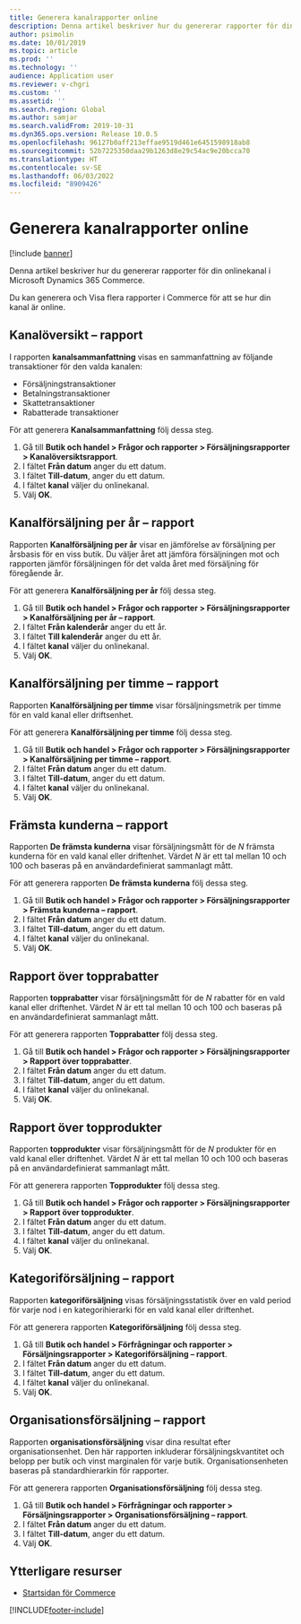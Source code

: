 ```yaml
---
title: Generera kanalrapporter online
description: Denna artikel beskriver hur du genererar rapporter för din onlinekanal i Microsoft Dynamics 365 Commerce.
author: psimolin
ms.date: 10/01/2019
ms.topic: article
ms.prod: ''
ms.technology: ''
audience: Application user
ms.reviewer: v-chgri
ms.custom: ''
ms.assetid: ''
ms.search.region: Global
ms.author: samjar
ms.search.validFrom: 2019-10-31
ms.dyn365.ops.version: Release 10.0.5
ms.openlocfilehash: 96127b0aff213effae9519d461e6451598918ab8
ms.sourcegitcommit: 52b7225350daa29b1263d8e29c54ac9e20bcca70
ms.translationtype: HT
ms.contentlocale: sv-SE
ms.lasthandoff: 06/03/2022
ms.locfileid: "8909426"
---
```

# <a name="generate-online-channel-reports"></a>Generera kanalrapporter online

[!include [banner](includes/banner.md)]

Denna artikel beskriver hur du genererar rapporter för din onlinekanal i Microsoft Dynamics 365 Commerce.

Du kan generera och Visa flera rapporter i Commerce för att se hur din kanal är online.

## <a name="channel-summary-report"></a>Kanalöversikt – rapport

I rapporten **kanalsammanfattning** visas en sammanfattning av följande transaktioner för den valda kanalen:

- Försäljningstransaktioner
- Betalningstransaktioner
- Skattetransaktioner
- Rabatterade transaktioner

För att generera **Kanalsammanfattning** följ dessa steg.

1. Gå till **Butik och handel \> Frågor och rapporter \> Försäljningsrapporter \> Kanalöversiktsrapport**.
1. I fältet **Från datum** anger du ett datum.
1. I fältet **Till-datum**, anger du ett datum.
1. I fältet **kanal** väljer du onlinekanal.
1. Välj **OK**.
 
## <a name="channel-sales-by-year-report"></a>Kanalförsäljning per år – rapport 

Rapporten **Kanalförsäljning per år** visar en jämförelse av försäljning per årsbasis för en viss butik. Du väljer året att jämföra försäljningen mot och rapporten jämför försäljningen för det valda året med försäljning för föregående år.

För att generera **Kanalförsäljning per år** följ dessa steg.

1. Gå till **Butik och handel \> Frågor och rapporter \> Försäljningsrapporter \> Kanalförsäljning per år – rapport**.
1. I fältet **Från kalenderår** anger du ett år.
1. I fältet **Till kalenderår** anger du ett år.
1. I fältet **kanal** väljer du onlinekanal.
1. Välj **OK**.

## <a name="channel-sales-by-hour-report"></a>Kanalförsäljning per timme – rapport

Rapporten **Kanalförsäljning per timme** visar försäljningsmetrik per timme för en vald kanal eller driftsenhet.

För att generera **Kanalförsäljning per timme** följ dessa steg.

1. Gå till **Butik och handel \> Frågor och rapporter \> Försäljningsrapporter \> Kanalförsäljning per timme – rapport**.
1. I fältet **Från datum** anger du ett datum.
1. I fältet **Till-datum**, anger du ett datum.
1. I fältet **kanal** väljer du onlinekanal.
1. Välj **OK**.

## <a name="top-customers-report"></a>Främsta kunderna – rapport

Rapporten **De främsta kunderna** visar försäljningsmått för de *N* främsta kunderna för en vald kanal eller driftenhet. Värdet *N* är ett tal mellan 10 och 100 och baseras på en användardefinierat sammanlagt mått.

För att generera rapporten **De främsta kunderna** följ dessa steg.

1. Gå till **Butik och handel \> Frågor och rapporter \> Försäljningsrapporter \> Främsta kunderna – rapport**.
1. I fältet **Från datum** anger du ett datum.
1. I fältet **Till-datum**, anger du ett datum.
1. I fältet **kanal** väljer du onlinekanal.
1. Välj **OK**.

## <a name="top-discounts-report"></a>Rapport över topprabatter

Rapporten **topprabatter** visar försäljningsmått för de *N* rabatter för en vald kanal eller driftenhet. Värdet *N* är ett tal mellan 10 och 100 och baseras på en användardefinierat sammanlagt mått.

För att generera rapporten **Topprabatter** följ dessa steg.

1. Gå till **Butik och handel \> Frågor och rapporter \> Försäljningsrapporter \> Rapport över topprabatter**.
1. I fältet **Från datum** anger du ett datum.
1. I fältet **Till-datum**, anger du ett datum.
1. I fältet **kanal** väljer du onlinekanal.
1. Välj **OK**.

## <a name="top-products-report"></a>Rapport över topprodukter

Rapporten **topprodukter** visar försäljningsmått för de *N* produkter för en vald kanal eller driftenhet. Värdet *N* är ett tal mellan 10 och 100 och baseras på en användardefinierat sammanlagt mått.

För att generera rapporten **Topprodukter** följ dessa steg.

1. Gå till **Butik och handel \> Frågor och rapporter \> Försäljningsrapporter \> Rapport över topprodukter**.
1. I fältet **Från datum** anger du ett datum.
1. I fältet **Till-datum**, anger du ett datum.
1. I fältet **kanal** väljer du onlinekanal.
1. Välj **OK**.

## <a name="category-sales-report"></a>Kategoriförsäljning – rapport

Rapporten **kategoriförsäljning** visas försäljningsstatistik över en vald period för varje nod i en kategorihierarki för en vald kanal eller driftenhet.

För att generera rapporten **Kategoriförsäljning** följ dessa steg.

1. Gå till **Butik och handel \> Förfrågningar och rapporter \> Försäljningsrapporter \> Kategoriförsäljning – rapport**.
1. I fältet **Från datum** anger du ett datum.
1. I fältet **Till-datum**, anger du ett datum.
1. I fältet **kanal** väljer du onlinekanal.
1. Välj **OK**.

## <a name="organization-sales-report"></a>Organisationsförsäljning – rapport

Rapporten **organisationsförsäljning** visar dina resultat efter organisationsenhet. Den här rapporten inkluderar försäljningskvantitet och belopp per butik och vinst marginalen för varje butik. Organisationsenheten baseras på standardhierarkin för rapporter.

För att generera rapporten **Organisationsförsäljning** följ dessa steg.

1. Gå till **Butik och handel \> Förfrågningar och rapporter \> Försäljningsrapporter \> Organisationsförsäljning – rapport**.
1. I fältet **Från datum** anger du ett datum.
1. I fältet **Till-datum**, anger du ett datum.
1. Välj **OK**.

## <a name="additional-resources"></a>Ytterligare resurser

- [Startsidan för Commerce](./index.md)


[!INCLUDE[footer-include](../includes/footer-banner.md)]